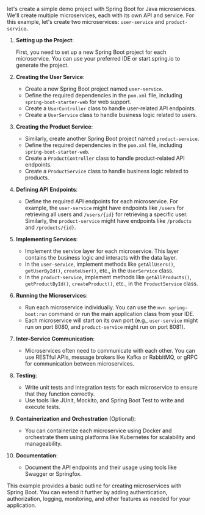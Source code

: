 let's create a simple demo project with Spring Boot for Java microservices. We'll create multiple microservices, each with its own API and service. For this example, let's create two microservices: `user-service` and `product-service`.

1. **Setting up the Project**:

   First, you need to set up a new Spring Boot project for each microservice. You can use your preferred IDE or start.spring.io to generate the project.

2. **Creating the User Service**:

   - Create a new Spring Boot project named `user-service`.
   - Define the required dependencies in the `pom.xml` file, including `spring-boot-starter-web` for web support.
   - Create a `UserController` class to handle user-related API endpoints.
   - Create a `UserService` class to handle business logic related to users.

3. **Creating the Product Service**:

   - Similarly, create another Spring Boot project named `product-service`.
   - Define the required dependencies in the `pom.xml` file, including `spring-boot-starter-web`.
   - Create a `ProductController` class to handle product-related API endpoints.
   - Create a `ProductService` class to handle business logic related to products.

4. **Defining API Endpoints**:

   - Define the required API endpoints for each microservice. For example, the `user-service` might have endpoints like `/users` for retrieving all users and `/users/{id}` for retrieving a specific user. Similarly, the `product-service` might have endpoints like `/products` and `/products/{id}`.

5. **Implementing Services**:

   - Implement the service layer for each microservice. This layer contains the business logic and interacts with the data layer.
   - In the `user-service`, implement methods like `getAllUsers()`, `getUserById()`, `createUser()`, etc., in the `UserService` class.
   - In the `product-service`, implement methods like `getAllProducts()`, `getProductById()`, `createProduct()`, etc., in the `ProductService` class.

6. **Running the Microservices**:

   - Run each microservice individually. You can use the `mvn spring-boot:run` command or run the main application class from your IDE.
   - Each microservice will start on its own port (e.g., `user-service` might run on port 8080, and `product-service` might run on port 8081).

7. **Inter-Service Communication**:

   - Microservices often need to communicate with each other. You can use RESTful APIs, message brokers like Kafka or RabbitMQ, or gRPC for communication between microservices.

8. **Testing**:

   - Write unit tests and integration tests for each microservice to ensure that they function correctly.
   - Use tools like JUnit, Mockito, and Spring Boot Test to write and execute tests.

9. **Containerization and Orchestration** (Optional):

   - You can containerize each microservice using Docker and orchestrate them using platforms like Kubernetes for scalability and manageability.

10. **Documentation**:

    - Document the API endpoints and their usage using tools like Swagger or Springfox.

This example provides a basic outline for creating microservices with Spring Boot. You can extend it further by adding authentication, authorization, logging, monitoring, and other features as needed for your application.
